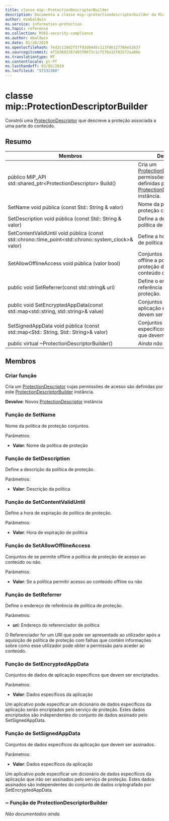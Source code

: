 ```yaml
---
title: classe mip::ProtectionDescriptorBuilder
description: Documenta a classe mip::protectiondescriptorbuilder da Microsoft Information Protection (MIP) SDK.
author: msmbaldwin
ms.service: information-protection
ms.topic: reference
ms.collection: M365-security-compliance
ms.author: mbaldwin
ms.date: 01/28/2019
ms.openlocfilehash: 7ed2c118d2f57f93d0445c113fd6127704e52637
ms.sourcegitcommit: 471b3683367d93f0673c1cf276a15f83572aa80e
ms.translationtype: MT
ms.contentlocale: pt-PT
ms.lasthandoff: 03/05/2019
ms.locfileid: "57331380"
---
```

# <a name="class-mipprotectiondescriptorbuilder"></a>classe mip::ProtectionDescriptorBuilder 
Constrói uma [ProtectionDescriptor](class_mip_protectiondescriptor.md) que descreve a proteção associada a uma parte do conteúdo.
  
## <a name="summary"></a>Resumo
 Membros                        | Descrições                                
--------------------------------|---------------------------------------------
público MIP_API std::shared_ptr\<ProtectionDescriptor\> Build()  |  Cria um [ProtectionDescriptor](class_mip_protectiondescriptor.md) cujas permissões de acesso são definidas por este [ProtectionDescriptorBuilder](class_mip_protectiondescriptorbuilder.md) instância.
SetName void pública (const Std:: String & valor)  |  Nome da política de proteção conjuntos.
SetDescription void pública (const Std:: String & valor)  |  Define a descrição da política de proteção.
SetContentValidUntil void pública (const std::chrono::time_point\<std::chrono::system_clock\>& valor)  |  Define a hora de expiração de política de proteção.
SetAllowOfflineAccess void pública (valor bool)  |  Conjuntos de se permite offline a política de proteção de acesso ao conteúdo ou não.
public void SetReferrer(const std::string& uri)  |  Define o endereço de referência de política de proteção.
public void SetEncryptedAppData(const std::map\<std::string, std::string\>& value)  |  Conjuntos de dados de aplicação específicos que devem ser encriptados.
SetSignedAppData void pública (const std::map\<Std:: String, Std:: String\>& valor)  |  Conjuntos de dados específicos da aplicação que devem ser assinados.
public virtual ~ProtectionDescriptorBuilder()  | _Ainda não documentado._
  
## <a name="members"></a>Membros
  
### <a name="build-function"></a>Criar função
Cria um [ProtectionDescriptor](class_mip_protectiondescriptor.md) cujas permissões de acesso são definidas por este [ProtectionDescriptorBuilder](class_mip_protectiondescriptorbuilder.md) instância.

  
**Devolve**: Novos [ProtectionDescriptor](class_mip_protectiondescriptor.md) instância
  
### <a name="setname-function"></a>Função de SetName
Nome da política de proteção conjuntos.

Parâmetros:  
* **Valor**: Nome da política de proteção


  
### <a name="setdescription-function"></a>Função de SetDescription
Define a descrição da política de proteção.

Parâmetros:  
* **Valor**: Descrição da política


  
### <a name="setcontentvaliduntil-function"></a>Função de SetContentValidUntil
Define a hora de expiração de política de proteção.

Parâmetros:  
* **Valor**: Hora de expiração de política


  
### <a name="setallowofflineaccess-function"></a>Função de SetAllowOfflineAccess
Conjuntos de se permite offline a política de proteção de acesso ao conteúdo ou não.

Parâmetros:  
* **Valor**: Se a política permitir acesso ao conteúdo offline ou não


  
### <a name="setreferrer-function"></a>Função de SetReferrer
Define o endereço de referência de política de proteção.

Parâmetros:  
* **uri**: Endereço do referenciador de política


O Referenciador for um URI que pode ser apresentado ao utilizador após a aquisição de política de proteção com falhas que contém informações sobre como esse utilizador pode obter a permissão para aceder ao conteúdo.
  
### <a name="setencryptedappdata-function"></a>Função de SetEncryptedAppData
Conjuntos de dados de aplicação específicos que devem ser encriptados.

Parâmetros:  
* **Valor**: Dados específicos da aplicação


Um aplicativo pode especificar um dicionário de dados específicos da aplicação serão encriptados pelo serviço de proteção. Estes dados encriptados são independentes do conjunto de dados assinado pelo SetSignedAppData.
  
### <a name="setsignedappdata-function"></a>Função de SetSignedAppData
Conjuntos de dados específicos da aplicação que devem ser assinados.

Parâmetros:  
* **Valor**: Dados específicos da aplicação


Um aplicativo pode especificar um dicionário de dados específicos da aplicação que irão ser assinados pelo serviço de proteção. Estes dados assinados são independentes do conjunto de dados criptografado por SetEncryptedAppData.
  
### <a name="protectiondescriptorbuilder-function"></a>~ Função de ProtectionDescriptorBuilder
_Não documentados ainda._
